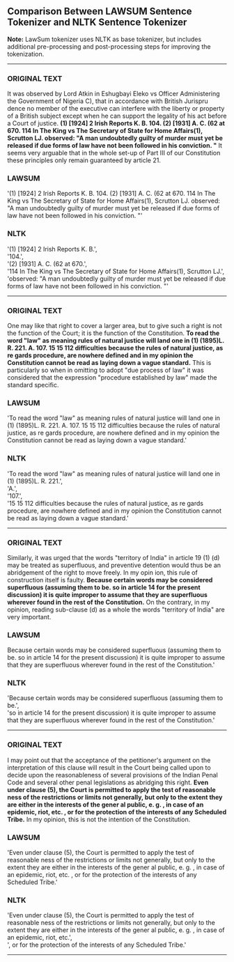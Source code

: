 ## Comparison Between LAWSUM Sentence Tokenizer and NLTK Sentence Tokenizer

<b>Note:</b> LawSum tokenizer uses NLTK as base tokenizer, but includes additional pre-processing and post-processing steps for improving the tokenization.

--------------------------

### ORIGINAL TEXT

It was observed by Lord Atkin in Eshugbayi Eleko vs Officer Administering the Government of Nigeria C), that in accordance with British Jurispru dence no member of the executive can interfere with the liberty or property of a British subject except when he can support the legality of his act before a Court of justice.   <b>(1) [1924] 2 Irish Reports K. B.  104.  (2) [1931] A. C.   (62 at 670.   114 In The King vs The Secretary of State for Home Affairs(1), Scrutton LJ.  observed: "A man undoubtedly guilty of murder must yet be released if due forms of law have not been followed in his conviction. "</b> It seems very arguable that in the whole set-up of Part III of our Constitution these principles only remain guaranteed by article 21.

### LAWSUM

'(1) [1924] 2 Irish Reports K.  B. 104. (2) [1931] A.  C.   (62 at 670. 114 In The King vs The Secretary of State for Home Affairs(1), Scrutton LJ. observed: "A man undoubtedly guilty of murder must yet be released if due forms of law have not been followed in his conviction.  "'

### NLTK

'(1) [1924] 2 Irish Reports K. B.', \
'104.', \
'(2) [1931] A. C.   (62 at 670.', \
'114 In The King vs The Secretary of State for Home Affairs(1), Scrutton LJ.', \
'observed: "A man undoubtedly guilty of murder must yet be released if due forms of law have not been followed in his conviction. "'

---------------------------

### ORIGINAL TEXT

One may like that right to cover a larger area, but to give such a right is not the function of the Court; it is the function of the Constitution.  <b>To read the word "law" as meaning rules of natural justice will land one in (1) (1895)L. R.  221.  A.  107.  15 15 112 difficulties because the rules of natural justice, as re gards procedure, are nowhere defined and in my opinion the Constitution cannot be read as laying down a vague standard.</b>   This is particularly so when in omitting to adopt "due process of law" it was considered that the expression "procedure established by law" made the standard specific.

### LAWSUM

'To read the word "law" as meaning rules of natural justice will land one in (1) (1895)L.  R.  221. A. 107. 15 15 112 difficulties because the rules of natural justice, as re gards procedure, are nowhere defined and in my opinion the Constitution cannot be read as laying down a vague standard.'

### NLTK

'To read the word "law" as meaning rules of natural justice will land one in (1) (1895)L. R.  221.', \
'A.', \
'107.', \
'15 15 112 difficulties because the rules of natural justice, as re gards procedure, are nowhere defined and in my opinion the Constitution cannot be read as laying down a vague standard.'

--------------------------

### ORIGINAL TEXT

Similarly, it was urged that the words "territory of India" in article 19 (1) (d) may be treated as superfluous, and preventive detention would thus be an abridgement of the right to move freely.  In my opin ion, this rule of construction itself is faulty.  <b>Because certain words may be considered superfluous (assuming them to be.  so in article 14 for the present discussion) it is quite improper to assume that they are superfluous wherever found in the rest of the Constitution.</b>  On the contrary, in my opinion, reading sub-clause (d) as a whole the words "territory of India" are very important.

### LAWSUM

Because certain words may be considered superfluous (assuming them to be. so in article 14 for the present discussion) it is quite improper to assume that they are superfluous wherever found in the rest of the Constitution.'

### NLTK

'Because certain words may be considered superfluous (assuming them to be.', \
'so in article 14 for the present discussion) it is quite improper to assume that they are superfluous wherever found in the rest of the Constitution.'


---------------------------

### ORIGINAL TEXT

I may point out that the acceptance of the petitioner\'s argument on the interpretation of this clause will result in the Court being called upon to decide upon the reasonableness of several provisions of the Indian Penal Code and several other penal legislations as abridging this right.  <b>Even under clause (5), the Court is permitted to apply the test of reasonable ness of the restrictions or limits not generally, but only to the extent they are either in the interests of the gener al public, e. g. , in case of an epidemic, riot, etc. , or for the protection of the interests of any Scheduled Tribe.</b>  In my opinion, this is not the intention of the Constitution.

### LAWSUM

'Even under clause (5), the Court is permitted to apply the test of reasonable ness of the restrictions or limits not generally, but only to the extent they are either in the interests of the gener al public, e.  g.  , in case of an epidemic, riot, etc. , or for the protection of the interests of any Scheduled Tribe.'

### NLTK

'Even under clause (5), the Court is permitted to apply the test of reasonable ness of the restrictions or limits not generally, but only to the extent they are either in the interests of the gener al public, e. g. , in case of an epidemic, riot, etc.', \
', or for the protection of the interests of any Scheduled Tribe.'
 
--------------------------
